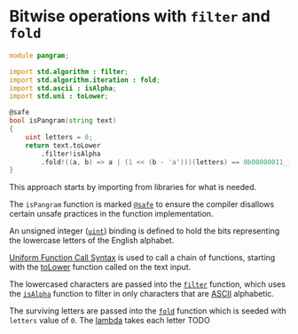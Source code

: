 # Bitwise operations with `filter` and `fold`

```d
module pangram;

import std.algorithm : filter;
import std.algorithm.iteration : fold;
import std.ascii : isAlpha;
import std.uni : toLower;

@safe
bool isPangram(string text)
{
    uint letters = 0;
    return text.toLower
        .filter!isAlpha
        .fold!((a, b) => a | (1 << (b - 'a')))(letters) == 0b00000011_1111_1111_1111_1111_1111_1111;
}
```

This approach starts by importing from libraries for what is needed.

The `isPangram` function is marked [`@safe`][safe] to ensure the compiler disallows certain unsafe practices in the function implementation.

An unsigned integer ([`uint`][uint]) binding is defined to hold the bits representing the lowercase letters of the English alphabet.

[Uniform Function Call Syntax][ufcs] is used to call a chain of functions, starting with the [toLower][tolower] function called on the text input.

The lowercased characters are passed into the [`filter`][filter] function,
which uses the [`isAlpha`][isalpha] function to filter in only characters that are [ASCII][ascii] alphabetic.

The surviving letters are passed into the [`fold`][fold] function which is seeded with `letters` value of `0`.
The [lambda][lambda] takes each letter TODO

[uint]: https://tour.dlang.org/tour/en/basics/basic-types
[safe]: https://dlang.org/spec/function.html#function-safety
[filter]: https://dlang.org/phobos/std_algorithm_iteration.html#.filter
[fold]: https://dlang.org/phobos/std_algorithm_iteration.html#fold
[tolower]: https://dlang.org/phobos/std_uni.html#toLower
[ufcs]: https://tour.dlang.org/tour/en/gems/uniform-function-call-syntax-ufcs
[isalpha]: https://dlang.org/phobos/std_ascii.html#isAlpha
[ascii]: https://www.asciitable.com/
[lambda]: https://tour.dlang.org/tour/en/basics/delegates
